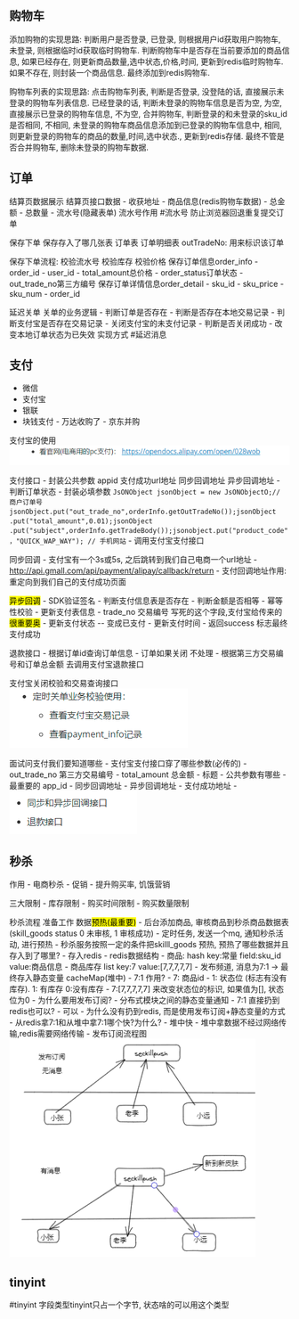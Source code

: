 
## 购物车
添加购物的实现思路: 
	判断用户是否登录, 已登录, 则根据用户id获取用户购物车, 未登录, 则根据临时id获取临时购物车. 判断购物车中是否存在当前要添加的商品信息, 如果已经存在, 则更新商品数量,选中状态,价格,时间, 更新到redis临时购物车.如果不存在, 则封装一个商品信息. 最终添加到redis购物车.

购物车列表的实现思路: 
	点击购物车列表, 判断是否登录, 没登陆的话, 直接展示未登录的购物车列表信息. 已经登录的话, 判断未登录的购物车信息是否为空, 为空, 直接展示已登录的购物车信息, 不为空, 合并购物车, 判断登录的和未登录的sku_id是否相同, 不相同, 未登录的购物车商品信息添加到已登录的购物车信息中, 相同, 则更新登录的购物车的商品的数量,时间,选中状态., 更新到redis存储. 最终不管是否合并购物车, 删除未登录的购物车数据. 


## 订单
结算页数据展示
	结算页接口数据
		- 收获地址
		- 商品信息(redis购物车数据)
		- 总金额
		- 总数量
		- 流水号(隐藏表单)
	流水号作用 #流水号
		防止浏览器回退重复提交订单

保存下单
	保存存入了哪几张表
		订单表
		订单明细表
	outTradeNo: 用来标识该订单

保存下单流程: 
	校验流水号
	校验库存
	校验价格
	保存订单信息order_info
		- order_id
		- user_id
		- total_amount总价格
		- order_status订单状态
		- out_trade_no第三方编号
	保存订单详情信息order_detail
		- sku_id
		- sku_price
		- sku_num
		- order_id

延迟关单
	关单的业务逻辑
		- 判断订单是否存在
		- 判断是否存在本地交易记录
		- 判断支付宝是否存在交易记录
		- 关闭支付宝的未支付记录
		- 判断是否关闭成功
		- 改变本地订单状态为已失效
	实现方式
		#延迟消息 


## 支付
- 微信
- 支付宝
- 银联
- 块钱支付 - 万达收购了 - 京东并购 

支付宝的使用
![](image/Pasted%20image%2020221227114137.png)

支付接口
	- 封装公共参数
		appid 支付成功url地址 同步回调地址 异步回调地址
	- 判断订单状态
	- 封装必填参数
		```
		JsONObject jsonObject = new JsONObjectO;// 商户订单号jsonObject.put("out_trade_no",orderInfo.getOutTradeNo());jsonObject .put("total_amount",0.01);jsonObject .put("subject",orderInfo.getTradeBody());jsonobject.put("product_code"，"QUICK_WAP_WAY"); // 手机网站
		```
	- 调用支付宝支付接口

同步回调
	- 支付宝有一个3s或5s, 之后跳转到我们自己电商一个url地址
		- http://api.gmall.com/api/payment/alipay/callback/return
	- 支付回调地址作用: 重定向到我们自己的支付成功页面

<mark>异步回调</mark>
	- SDK验证签名
	- 判断支付信息表是否存在
	- 判断金额是否相等
	- 幂等性校验
	- 更新支付表信息
		- trade_no 交易编号 写死的这个字段,支付宝给传来的 <mark>很重要奥</mark>
		- 更新支付状态 -- 变成已支付
		- 更新支付时间
		- 返回success 标志最终支付成功

退款接口
	- 根据订单id查询订单信息
	- 订单如果关闭 不处理
	- 根据第三方交易编号和订单总金额 去调用支付宝退款接口

支付宝关闭校验和交易查询接口
![](image/Pasted%20image%2020221227143623.png)

面试问支付我们要知道哪些
	- 支付宝支付接口穿了哪些参数(必传的) 
		- out_trade_no 第三方交易编号
		- total_amount 总金额
		- 标题
	- 公共参数有哪些
		- 最重要的 app_id
		- 同步回调地址
		- 异步回调地址
		- 支付成功地址
	- ![](image/Pasted%20image%2020221227144015.png)


## 秒杀
作用
	- 电商秒杀 - 促销
	- 提升购买率, 饥饿营销

三大限制
	- 库存限制
	- 购买时间限制
	- 购买数量限制

秒杀流程
	准备工作 数据<mark>预热(最重要)</mark>
		- 后台添加商品, 审核商品到秒杀商品数据表(skill_goods status 0 未审核, 1 审核成功) 
		- 定时任务, 发送一个mq, 通知秒杀活动, 进行预热
		- 秒杀服务按照一定的条件把skilll_goods 预热, 预热了哪些数据并且存入到了哪里?
			- 存入redis
			- redis数据结构
				- 商品: hash key:常量 field:sku_id value:商品信息
				- 商品库存 list key:7 value:[7,7,7,7,7]
		- 发布频道, 消息为7:1 -> 最终存入静态变量 cacheMap(堆中)
		- 7:1 作用?
			- 7: 商品id
			- 1: 状态位 (标志有没有库存). 1: 有库存  0:没有库存
			- 7:[7,7,7,7,7]  来改变状态位的标识, 如果值为[], 状态位为0 
		- 为什么要用发布订阅?
			- 分布式模块之间的静态变量通知
		- 7:1 直接扔到redis也可以?
			- 可以
			- 为什么没有扔到redis, 而是使用发布订阅+静态变量的方式
				- 从redis拿7:1和从堆中拿7:1哪个快?为什么?
					- 堆中快
					- 堆中拿数据不经过网络传输,redis需要网络传输
		- 发布订阅流程图
			![](image/Pasted%20image%2020221227154452.png)



## tinyint
#tinyint
字段类型tinyint只占一个字节, 状态啥的可以用这个类型
